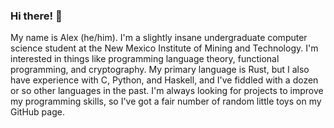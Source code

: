 ### Hi there! 👋

My name is Alex (he/him). I'm a slightly insane undergraduate computer
science student at the New Mexico Institute of Mining and Technology.
I'm interested in things like programming language theory, functional
programming, and cryptography. My primary language is Rust, but I also
have experience with C, Python, and Haskell, and I've fiddled with a
dozen or so other languages in the past. I'm always looking for
projects to improve my programming skills, so I've got a fair number
of random little toys on my GitHub page.
